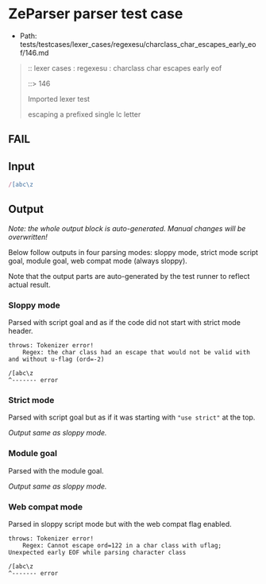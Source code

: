 # ZeParser parser test case

- Path: tests/testcases/lexer_cases/regexesu/charclass_char_escapes_early_eof/146.md

> :: lexer cases : regexesu : charclass char escapes early eof
>
> ::> 146
>
> Imported lexer test
>
> escaping a prefixed single lc letter

## FAIL

## Input

`````js
/[abc\z
`````

## Output

_Note: the whole output block is auto-generated. Manual changes will be overwritten!_

Below follow outputs in four parsing modes: sloppy mode, strict mode script goal, module goal, web compat mode (always sloppy).

Note that the output parts are auto-generated by the test runner to reflect actual result.

### Sloppy mode

Parsed with script goal and as if the code did not start with strict mode header.

`````
throws: Tokenizer error!
    Regex: the char class had an escape that would not be valid with and without u-flag (ord=-2)

/[abc\z
^------- error
`````

### Strict mode

Parsed with script goal but as if it was starting with `"use strict"` at the top.

_Output same as sloppy mode._

### Module goal

Parsed with the module goal.

_Output same as sloppy mode._

### Web compat mode

Parsed in sloppy script mode but with the web compat flag enabled.

`````
throws: Tokenizer error!
    Regex: Cannot escape ord=122 in a char class with uflag; Unexpected early EOF while parsing character class

/[abc\z
^------- error
`````

